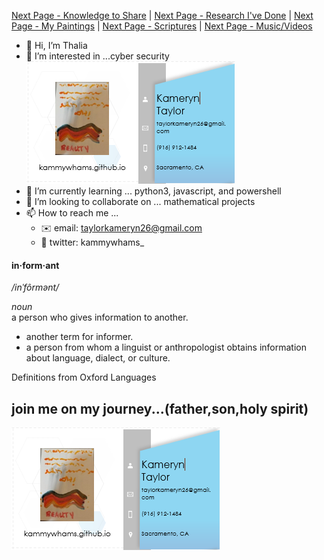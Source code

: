 [Next Page - Knowledge to Share](/Knowledge.md) | [Next Page - Research I've Done](/Research.md) | [Next Page - My Paintings](/Paintings.md) | [Next Page - Scriptures](/Verses.md) | [Next Page - Music/Videos](/CO.md)  

- 👋 Hi, I’m Thalia  
- 👀 I’m interested in ...cyber security  ![businesscards](/assets/bc3.PNG)
- 🌱 I’m currently learning ... python3, javascript, and powershell  
- 💞️ I’m looking to collaborate on ... mathematical projects  
- 📫 How to reach me ...  
     - ✉️ email: taylorkameryn26@gmail.com  
     - 👥 twitter: kammywhams_    
 
<!---
kammywhams/kammywhams is a ✨ special ✨ repository because its `README.md` (this file) appears on your GitHub profile.
You can click the Preview link to take a look at your changes.
--->

#### in·form·ant  
*/inˈfôrmənt/*  
  
*noun*  
a person who gives information to another.  
- another term for informer.  
- a person from whom a linguist or anthropologist obtains information about language, dialect, or culture.  
  
Definitions from Oxford Languages  
  
  
## join me on my journey...(father,son,**holy spirit**)  
  
![businesscards](/assets/bc3.PNG)

